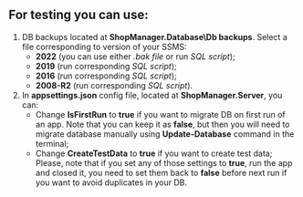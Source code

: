 
## For testing you can use:
1. DB backups located at **ShopManager.Database\Db backups**. Select a file corresponding to version of your SSMS:
    - **2022** (you can use either *.bak file* or run *SQL script*);
    - **2019** (run corresponding *SQL script*);
    - **2016** (run corresponding *SQL script*);
    - **2008-R2** (run corresponding *SQL script*).
2. In **appsettings.json** config file, located at **ShopManager.Server**, you can:
    - Change **IsFirstRun** to **true** if you want to migrate DB on first run of an app.
        Note that you can keep it as **false**, but then you will need to migrate database manually using **Update-Database** command in the terminal;
    - Change **CreateTestData** to **true** if you want to create test data;
    Please, note that if you set any of those settings to **true**, run the app and closed it, you need to set them back to **false** before next run if you want to avoid duplicates in your DB.